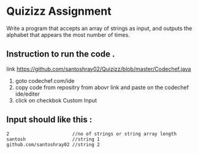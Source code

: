 # Quizizz Assignment

Write a program that accepts an array of strings as input, and outputs the alphabet that appears the most number of times.

## Instruction to run the code .
link  https://github.com/santoshray02/Quizizz/blob/master/Codechef.java


1. goto codechef.com/ide
2. copy code from repositry from abovr link and paste on the codechef ide/editer
3. click on checkbok Custom Input 

## Input should like this : 
```
2                       //no of strings or string array length
santosh                 //string 1
github.com/santoshray02 //string 2
```
